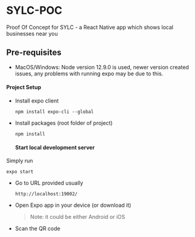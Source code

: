# SYLC-POC
Proof Of Concept for SYLC - a React Native app which shows local businesses near you

## Pre-requisites
- MacOS/Windows: Node version 12.9.0 is used, newer version created issues, any problems with running expo may be due to this.

#### Project Setup

- Install expo client
  ```
  npm install expo-cli --global
  ```
- Install packages (root folder of project)
  ```
  npm install
  ```
  
  #### Start local development server

Simply run

  ```
  expo start
  ```

- Go to URL provided usually
  ```
  http://localhost:19002/
  ```
- Open Expo app in your device (or download it)
  > Note: it could be either Android or iOS
- Scan the QR code  
    


